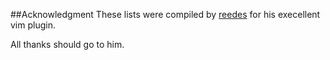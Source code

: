 ##Acknowledgment 
These lists were compiled by [reedes](https://github.com/reedes) for his execellent vim plugin.

All thanks should go to him.  
